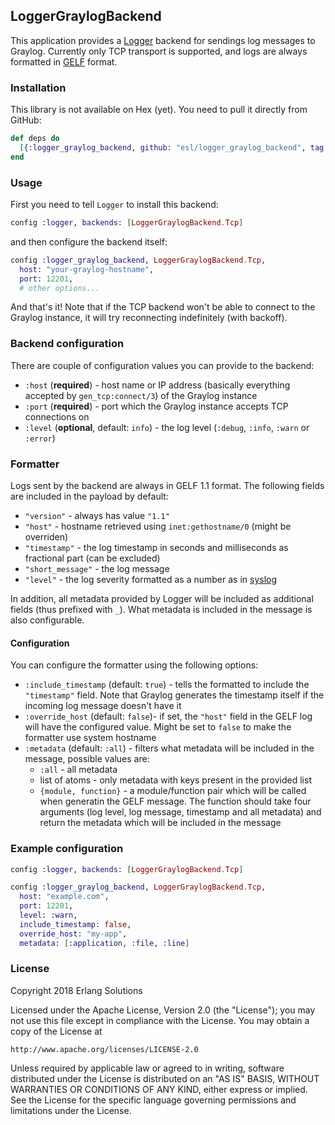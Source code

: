 ## LoggerGraylogBackend

This application provides a [Logger](https://hexdocs.pm/logger) backend for sendings log messages
to Graylog. Currently only TCP transport is supported, and logs are always formatted in
[GELF](http://docs.graylog.org/en/stable/pages/gelf.html) format.

### Installation

This library is not available on Hex (yet). You need to pull it directly from GitHub:

```elixir
def deps do
  [{:logger_graylog_backend, github: "esl/logger_graylog_backend", tag: "v0.1.0"}, ...]
end
```

### Usage

First you need to tell `Logger` to install this backend:

```elixir
config :logger, backends: [LoggerGraylogBackend.Tcp]
```

and then configure the backend itself:

```elixir
config :logger_graylog_backend, LoggerGraylogBackend.Tcp,
  host: "your-graylog-hostname",
  port: 12201,
  # other options...
```

And that's it! Note that if the TCP backend won't be able to connect to the Graylog instance, it
will try reconnecting indefinitely (with backoff).

### Backend configuration

There are couple of configuration values you can provide to the backend:

* `:host` (**required**) - host name or IP address (basically everything accepted by `gen_tcp:connect/3`)
   of the Graylog instance
* `:port` (**required**) - port which the Graylog instance accepts TCP connections on
* `:level` (**optional**, default: `info`) - the log level (`:debug`, `:info`, `:warn` or `:error`)

### Formatter

Logs sent by the backend are always in GELF 1.1 format. The following fields are included in the
payload by default:

* `"version"` - always has value `"1.1"`
* `"host"` - hostname retrieved using `inet:gethostname/0` (might be overriden)
* `"timestamp"` - the log timestamp in seconds and milliseconds as fractional part (can be excluded)
* `"short_message"` - the log message
* `"level"` - the log severity formatted as a number as in [syslog](https://en.wikipedia.org/wiki/Syslog#Severity_level)

In addition, all metadata provided by Logger will be included as additional fields (thus prefixed
with `_`). What metadata is included in the message is also configurable.

#### Configuration

You can configure the formatter using the following options:

* `:include_timestamp` (default: `true`) - tells the formatted to include the `"timestamp"` field.
  Note that Graylog generates the timestamp itself if the incoming log message doesn't have it
* `:override_host` (default: `false`)- if set, the `"host"` field in the GELF log will have the
  configured value. Might be set to `false` to make the formatter use system hostname
* `:metadata` (default: `:all`) - filters what metadata will be included in the message, possible
  values are:
  * `:all` - all metadata
  * list of atoms - only metadata with keys present in the provided list
  * `{module, function}` - a module/function pair which will be called when generatin the GELF
    message. The function should take four arguments (log level, log message, timestamp and
    all metadata) and return the metadata which will be included in the message

### Example configuration

```elixir
config :logger, backends: [LoggerGraylogBackend.Tcp]

config :logger_graylog_backend, LoggerGraylogBackend.Tcp,
  host: "example.com",
  port: 12201,
  level: :warn,
  include_timestamp: false,
  override_host: "my-app",
  metadata: [:application, :file, :line]
```

### License

Copyright 2018 Erlang Solutions

Licensed under the Apache License, Version 2.0 (the "License");
you may not use this file except in compliance with the License.
You may obtain a copy of the License at

    http://www.apache.org/licenses/LICENSE-2.0

Unless required by applicable law or agreed to in writing, software
distributed under the License is distributed on an "AS IS" BASIS,
WITHOUT WARRANTIES OR CONDITIONS OF ANY KIND, either express or implied.
See the License for the specific language governing permissions and
limitations under the License.

